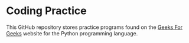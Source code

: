 # Coding Practice

This GitHub repository stores practice programs found on the [Geeks For Geeks](https://www.geeksforgeeks.org/python-projects-beginner-to-advanced/) website for the Python programming language.